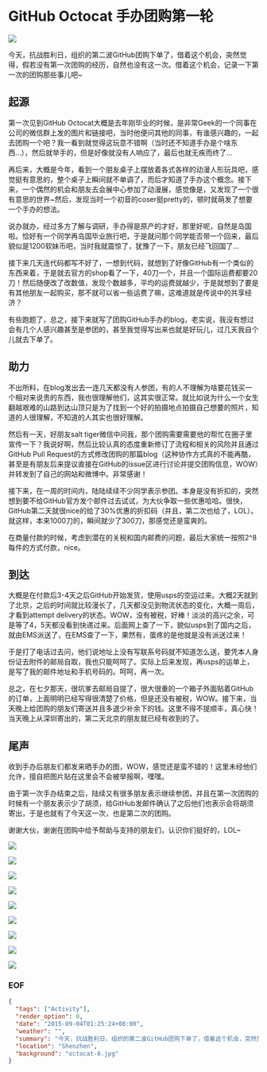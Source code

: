 GitHub Octocat 手办团购第一轮
===
![](https://cdn.shopify.com/s/files/1/0051/4802/products/mona-1_1024x1024.jpg?v=1422555084)

今天，抗战胜利日，组织的第二波GitHub团购下单了，借着这个机会，突然觉得，假若没有第一次团购的经历，自然也没有这一次。借着这个机会，记录一下第一次的团购那些事儿吧~

## 起源
第一次见到GitHub Octocat大概是去年刚毕业的时候，是非常Geek的一个同事在公司的微信群上发的图片和链接吧，当时他便问其他的同事，有谁感兴趣的，一起去团购一个吧？我一看到就觉得这玩意不错啊（当时还不知道手办是个啥东西...），然后就举手的，但是好像就没有人响应了，最后也就无疾而终了...

再后来，大概是今年，看到一个朋友桌子上摆放着各式各样的动漫人形玩具吧，感觉挺有意思的，整个桌子上瞬间就不单调了，而后才知道了手办这个概念。接下来，一个偶然的机会和朋友去会展中心参加了动漫展，感觉像是，又发现了一个很有意思的世界~然后，发现当时一个初音的coser挺pretty的，顿时就萌发了想要一个手办的想法。

说办就办，经过多方了解与调研，手办得是原产的才好，那里好呢，自然是岛国啦。恰好有一个同学再岛国毕业旅行吧，于是就问那个同学能否带一个回来，最后貌似是1200软妹币吧，当时我就震惊了，犹豫了一下，朋友已经飞回国了...

接下来几天连代码都写不好了，一想到代码，就想到了好像GitHub有一个类似的东西来着，于是就去官方的shop看了一下，40刀一个，并且一个国际运费都要20刀！然后随便改了改数值，发现个数越多，平均的运费就越少，于是就想到了要是有其他朋友一起购买，那不就可以省一些运费了嘛，这难道就是传说中的共享经济？

有些跑题了，总之，接下来就写了团购GitHub手办的blog，老实说，我没有想过会有几个人感兴趣甚至是参团的，甚至我觉得写出来也就是好玩儿，过几天我自个儿就去下单了。

## 助力
不出所料，在blog发出去一连几天都没有人参团，有的人不理解为啥要花钱买一个相对来说贵的东西，我也很理解他们，这其实很正常。就比如说为什么一个女生翻越艰难的山路到达山顶只是为了找到一个好的拍摄地点拍摄自己想要的照片，知道的人很理解，不知道的人其实也很好理解。

然后有一天，好朋友salt tiger微信中问我，那个团购需要需要他的帮忙在圈子里宣传一下？我说好啊，然后比较认真的态度重新修订了流程和相关的风险并且通过GitHub Pull Request的方式修改团购的那篇blog（这种协作方式真的不能再酷，甚至是有朋友后来提议直接在GitHub的issue区进行讨论并提交团购信息，WOW）并转发到了自己的网站和微博中。非常感谢！

接下来，在一周的时间内，陆陆续续不少同学表示参团。本身是没有折扣的，突然想到要不给GitHub官方发个邮件过去试试，为大伙争取一些优惠哈哈。很快，GitHub第二天就很nice的给了30%优惠的折扣码（并且，第二次也给了，LOL）。就这样，本来1000刀的，瞬间就少了300刀，那感觉还是蛮爽的。

在商量付款的时候，考虑到潜在的关税和国内邮费的问题，最后大家统一按照2^8每件的方式付款，nice。

## 到达
大概是在付款后3-4天之后GitHub开始发货，使用usps的空运过来。大概2天就到了北京，之后的时间就比较漫长了，几天都没见到物流状态的变化，大概一周后，才看到attempt delivery的状态。WOW，没有被税，好棒！淡淡的高兴之余，可是等了4，5天都没看到快递过来。后面网上查了一下，貌似usps到了国内之后，就由EMS派送了，在EMS查了一下，果然有，蛋疼的是他就是没有派送过来！

于是打了电话过去问，他们说地址上没有写联系号码就不知道怎么送，要凭本人身份证去附件的邮局自取，我也只能呵呵了。实际上后来发现，再usps的运单上，是写了我的邮件地址和手机号码的。呵呵，再一次。

总之，在七夕那天，很坑爹去邮局自提了，很大很重的一个箱子外面贴着GitHub的订单，上面明明已经写得很清楚了价格，但是还没有被税，WOW。接下来，当天晚上给团购的朋友们寄送并且多退少补余下的钱。这里不得不提顺丰，真心快！当天晚上从深圳寄出的，第二天北京的朋友就已经有收到的了。

## 尾声
收到手办后朋友们都发来晒手办的图，WOW，感觉还是蛮不错的！这里未经他们允许，擅自把图片贴在这里会不会被举报啊，嘿嘿。

由于第一次手办结束之后，陆续又有很多朋友表示继续参团，并且在第一次团购的时候有一个朋友表示少了胡须，给GitHub发邮件确认了之后他们也表示会将胡须寄出，于是也就有了今天这一次，也是第二次的团购。

谢谢大伙，谢谢在团购中给予帮助与支持的朋友们，认识你们挺好的，LOL~

![](octocat-1.jpg)

![](octocat-2.jpg)

![](octocat-3.jpg)

![](octocat-4.jpg)

![](octocat-5.jpg)

![](octocat-6.jpg)

![](octocat-7.jpg)

![](octocat-8.jpg)

![](octocat-9.jpg)


### EOF
```json
{
  "tags": ["Activity"],
  "render_option": 0,
  "date": "2015-09-04T01:25:24+08:00",
  "weather": "",
  "summary": "今天，抗战胜利日，组织的第二波GitHub团购下单了，借着这个机会，突然觉得，假若没有第一次团购的经历，自然也没有这一次。借着这个机会，记录一下第一次的团购那些事儿吧~",
  "location": "Shenzhen",
  "background": "octocat-6.jpg"
}
```

